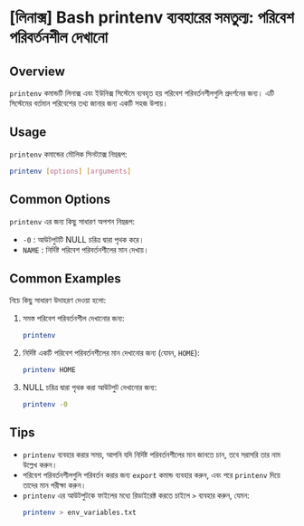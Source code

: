 # [লিনাক্স] Bash printenv ব্যবহারের সমতুল্য: পরিবেশ পরিবর্তনশীল দেখানো

## Overview
`printenv` কমান্ডটি লিনাক্স এবং ইউনিক্স সিস্টেমে ব্যবহৃত হয় পরিবেশ পরিবর্তনশীলগুলি প্রদর্শনের জন্য। এটি সিস্টেমের বর্তমান পরিবেশের তথ্য জানার জন্য একটি সহজ উপায়।

## Usage
`printenv` কমান্ডের মৌলিক সিনট্যাক্স নিম্নরূপ:

```bash
printenv [options] [arguments]
```

## Common Options
`printenv` এর জন্য কিছু সাধারণ অপশন নিম্নরূপ:

- `-0` : আউটপুটটি NULL চরিত্র দ্বারা পৃথক করে।
- `NAME` : নির্দিষ্ট পরিবেশ পরিবর্তনশীলের মান দেখায়। 

## Common Examples
নিচে কিছু সাধারণ উদাহরণ দেওয়া হলো:

1. সমস্ত পরিবেশ পরিবর্তনশীল দেখানোর জন্য:
   ```bash
   printenv
   ```

2. নির্দিষ্ট একটি পরিবেশ পরিবর্তনশীলের মান দেখানোর জন্য (যেমন, `HOME`):
   ```bash
   printenv HOME
   ```

3. NULL চরিত্র দ্বারা পৃথক করা আউটপুট দেখানোর জন্য:
   ```bash
   printenv -0
   ```

## Tips
- `printenv` ব্যবহার করার সময়, আপনি যদি নির্দিষ্ট পরিবর্তনশীলের মান জানতে চান, তবে সরাসরি তার নাম উল্লেখ করুন।
- পরিবেশ পরিবর্তনশীলগুলি পরিবর্তন করার জন্য `export` কমান্ড ব্যবহার করুন, এবং পরে `printenv` দিয়ে তাদের মান পরীক্ষা করুন।
- `printenv` এর আউটপুটকে ফাইলের মধ্যে রিডাইরেক্ট করতে চাইলে `>` ব্যবহার করুন, যেমন: 
  ```bash
  printenv > env_variables.txt
  ```